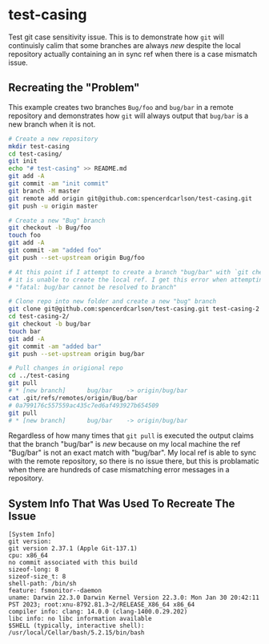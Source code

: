 # test-casing
Test git case sensitivity issue.
This is to demonstrate how `git` will continuisly calim that some branches are always _new_ despite the local repository actually containing an in sync ref 
when there is a case mismatch issue.

## Recreating the "Problem"
This example creates two branches `Bug/foo` and `bug/bar` in a remote repository and demonstrates how `git` will always output that `bug/bar` is a new branch when it is not.

```bash
# Create a new repository
mkdir test-casing
cd test-casing/
git init
echo "# test-casing" >> README.md
git add -A
git commit -am "init commit"
git branch -M master
git remote add origin git@github.com:spencerdcarlson/test-casing.git
git push -u origin master

# Create a new "Bug" branch
git checkout -b Bug/foo
touch foo
git add -A
git commit -am "added foo"
git push --set-upstream origin Bug/foo

# At this point if I attempt to create a branch "bug/bar" with `git checkout -b bug/bar` 
# it is unable to create the local ref. I get this error when attempting to push
# "fatal: bug/bar cannot be resolved to branch"

# Clone repo into new folder and create a new "bug" branch
git clone git@github.com:spencerdcarlson/test-casing.git test-casing-2
cd test-casing-2/
git checkout -b bug/bar
touch bar
git add -A
git commit -am "added bar"
git push --set-upstream origin bug/bar

# Pull changes in origional repo
cd ../test-casing
git pull
# * [new branch]      bug/bar    -> origin/bug/bar
cat .git/refs/remotes/origin/Bug/bar
# 0a799176c557559ac435c7ed6af493927b654509
git pull
# * [new branch]      bug/bar    -> origin/bug/bar

```
Regardless of how many times that `git pull` is executed the output claims that the branch "bug/bar" is _new_ because on my local machine the ref "Bug/bar"  is not an exact match with "bug/bar". My local ref is able to sync with the remote repository, so there is no issue there, but this is problamatic when there are hundreds of case mismatching error messages in a repository.


## System Info That Was Used To Recreate The Issue
```
[System Info]
git version:
git version 2.37.1 (Apple Git-137.1)
cpu: x86_64
no commit associated with this build
sizeof-long: 8
sizeof-size_t: 8
shell-path: /bin/sh
feature: fsmonitor--daemon
uname: Darwin 22.3.0 Darwin Kernel Version 22.3.0: Mon Jan 30 20:42:11 PST 2023; root:xnu-8792.81.3~2/RELEASE_X86_64 x86_64
compiler info: clang: 14.0.0 (clang-1400.0.29.202)
libc info: no libc information available
$SHELL (typically, interactive shell): /usr/local/Cellar/bash/5.2.15/bin/bash
```
